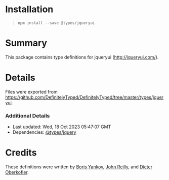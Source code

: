 # Installation
> `npm install --save @types/jqueryui`

# Summary
This package contains type definitions for jqueryui (http://jqueryui.com/).

# Details
Files were exported from https://github.com/DefinitelyTyped/DefinitelyTyped/tree/master/types/jqueryui.

### Additional Details
 * Last updated: Wed, 18 Oct 2023 05:47:07 GMT
 * Dependencies: [@types/jquery](https://npmjs.com/package/@types/jquery)

# Credits
These definitions were written by [Boris Yankov](https://github.com/borisyankov), [John Reilly](https://github.com/johnnyreilly), and [Dieter Oberkofler](https://github.com/doberkofler).
